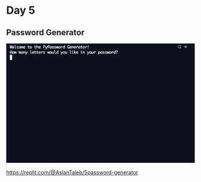 # Day 5

## Password Generator

![password generator](password_generator.gif)

https://replit.com/@AslanTaleb/5password-generator

